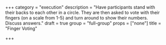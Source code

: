 +++
category = "execution"
description = "Have participants stand with their backs to each other in a circle. They are then asked to vote with their fingers (on a scale from 1-5) and turn around to show their numbers. Discuss answers."
draft = true
group = "full-group"
props = ["none"]
title = "Finger Voting"

+++
